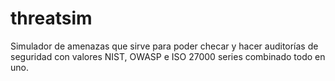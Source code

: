# threatsim
Simulador de amenazas que sirve para poder checar y hacer auditorías de seguridad con valores NIST, OWASP e ISO 27000 series combinado todo en uno.
